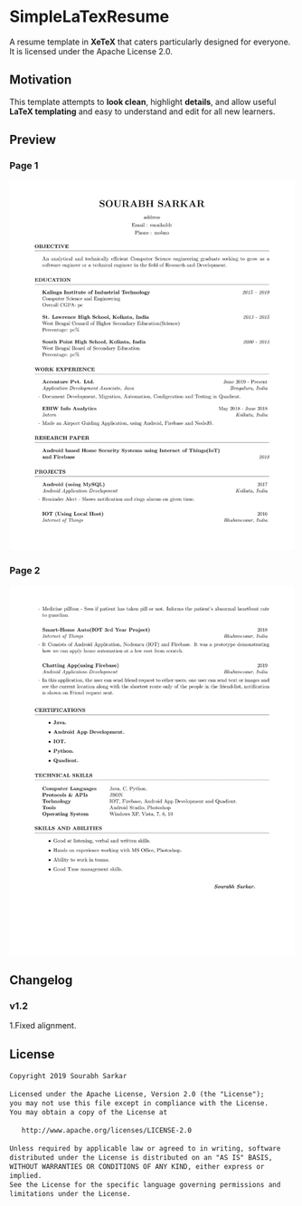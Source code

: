 SimpleLaTexResume
=========================

A resume template in **XeTeX** that caters particularly designed for everyone.
It is licensed under the Apache License 2.0.

## Motivation

This template attempts to **look clean**, highlight **details**, and allow useful **LaTeX templating** and easy to understand and edit for all new learners.

## Preview

### Page 1
![alt tag](https://github.com/sourabh48/SimpleLaTexResume/blob/master/sample/page1.png)

### Page 2
![alt tag](https://github.com/sourabh48/SimpleLaTexResume/blob/master/sample/page2.png)

## Changelog
### v1.2
 1.Fixed alignment. 

## License
    Copyright 2019 Sourabh Sarkar

    Licensed under the Apache License, Version 2.0 (the "License");
    you may not use this file except in compliance with the License.
    You may obtain a copy of the License at

       http://www.apache.org/licenses/LICENSE-2.0

    Unless required by applicable law or agreed to in writing, software
    distributed under the License is distributed on an "AS IS" BASIS,
    WITHOUT WARRANTIES OR CONDITIONS OF ANY KIND, either express or implied.
    See the License for the specific language governing permissions and
    limitations under the License.

